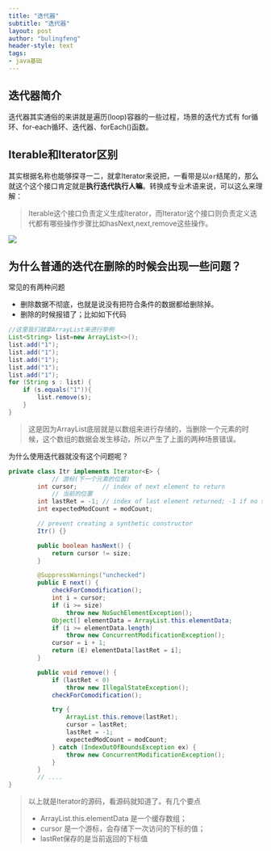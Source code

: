 ```yaml
---
title: "迭代器"
subtitle: "迭代器"
layout: post
author: "bulingfeng"
header-style: text
tags:
- java基础
---
```


## 迭代器简介

迭代器其实通俗的来讲就是遍历(loop)容器的一些过程，场景的迭代方式有 for循环、for-each循环、迭代器、forEach()函数。

## Iterable和Iterator区别

其实根据名称也能够探寻一二，就拿Iterator来说把，一看带是以`or`结尾的，那么就这个这个接口肯定就是**执行迭代执行人嘛**。转换成专业术语来说，可以这么来理解：

> Iterable这个接口负责定义生成Iterator，而Iterator这个接口则负责定义迭代都有哪些操作步骤比如hasNext,next,remove这些操作。

![](https://bulingfeng.com/img/java基础/容器/5-迭代器.png)

## 为什么普通的迭代在删除的时候会出现一些问题？

常见的有两种问题

- 删除数据不彻底，也就是说没有把符合条件的数据都给删除掉。
- 删除的时候报错了；比如如下代码

```java
//这里我们就拿ArrayList来进行举例
List<String> list=new ArrayList<>();
list.add("1");
list.add("1");
list.add("1");
list.add("1");
list.add("1");
for (String s : list) {
    if (s.equals("1")){
        list.remove(s);
    } 
}
```

> 这是因为ArrayList底层就是以数组来进行存储的，当删除一个元素的时候，这个数组的数据会发生移动，所以产生了上面的两种场景错误。

为什么使用迭代器就没有这个问题呢？

```java
private class Itr implements Iterator<E> {
  			// 游标(下一个元素的位置)
        int cursor;       // index of next element to return
  			// 当前的位置
        int lastRet = -1; // index of last element returned; -1 if no such
        int expectedModCount = modCount;

        // prevent creating a synthetic constructor
        Itr() {}

        public boolean hasNext() {
            return cursor != size;
        }

        @SuppressWarnings("unchecked")
        public E next() {
            checkForComodification();
            int i = cursor;
            if (i >= size)
                throw new NoSuchElementException();
            Object[] elementData = ArrayList.this.elementData;
            if (i >= elementData.length)
                throw new ConcurrentModificationException();
            cursor = i + 1;
            return (E) elementData[lastRet = i];
        }

        public void remove() {
            if (lastRet < 0)
                throw new IllegalStateException();
            checkForComodification();

            try {
                ArrayList.this.remove(lastRet);
                cursor = lastRet;
                lastRet = -1;
                expectedModCount = modCount;
            } catch (IndexOutOfBoundsException ex) {
                throw new ConcurrentModificationException();
            }
        }
        // ....
}
```

> 以上就是Iterator的源码，看源码就知道了。有几个要点
>
> - ArrayList.this.elementData 是一个缓存数组；
> - cursor 是一个游标，会存储下一次访问的下标的值；
> - lastRet保存的是当前返回的下标值